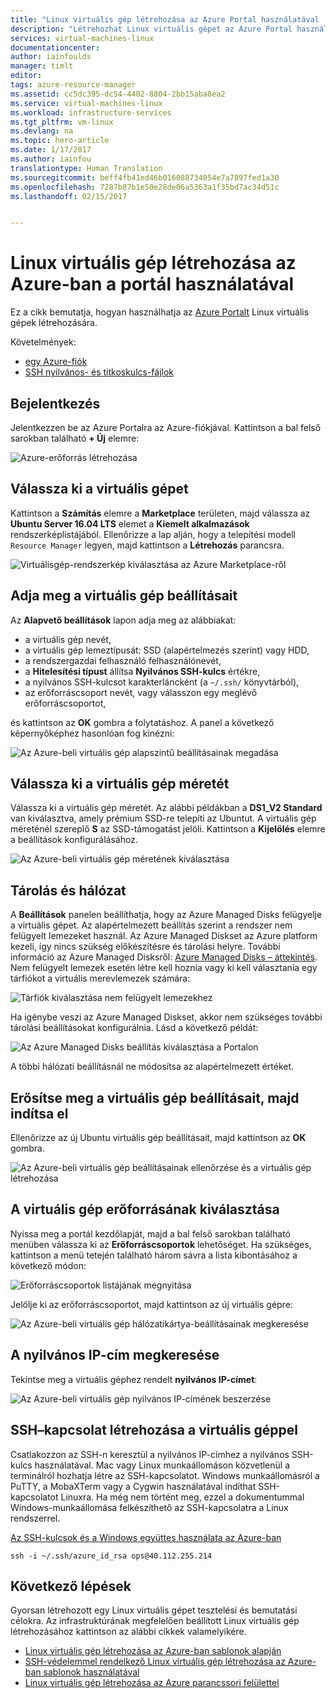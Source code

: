 ```yaml
---
title: "Linux virtuális gép létrehozása az Azure Portal használatával | Microsoft Docs"
description: "Létrehozhat Linux virtuális gépet az Azure Portal használatával."
services: virtual-machines-linux
documentationcenter: 
author: iainfoulds
manager: timlt
editor: 
tags: azure-resource-manager
ms.assetid: cc5dc395-dc54-4402-8804-2bb15aba8ea2
ms.service: virtual-machines-linux
ms.workload: infrastructure-services
ms.tgt_pltfrm: vm-linux
ms.devlang: na
ms.topic: hero-article
ms.date: 1/17/2017
ms.author: iainfou
translationtype: Human Translation
ms.sourcegitcommit: beff4fb41ed46b016088734054e7a7897fed1a30
ms.openlocfilehash: 7287b87b1e50e28de06a5363a1f35bd7ac34d51c
ms.lasthandoff: 02/15/2017


---
```

# <a name="create-a-linux-vm-on-azure-using-the-portal"></a>Linux virtuális gép létrehozása az Azure-ban a portál használatával
Ez a cikk bemutatja, hogyan használhatja az [Azure Portalt](https://portal.azure.com/) Linux virtuális gépek létrehozására.

Követelmények:

* [egy Azure-fiók](https://azure.microsoft.com/pricing/free-trial/)
* [SSH nyilvános- és titkoskulcs-fájlok](virtual-machines-linux-mac-create-ssh-keys.md?toc=%2fazure%2fvirtual-machines%2flinux%2ftoc.json)

## <a name="sign-in"></a>Bejelentkezés
Jelentkezzen be az Azure Portalra az Azure-fiókjával. Kattintson a bal felső sarokban található **+ Új** elemre:

![Azure-erőforrás létrehozása](./media/virtual-machines-linux-quick-create-portal/create_new_resource.png)

## <a name="choose-vm"></a>Válassza ki a virtuális gépet
Kattintson a **Számítás** elemre a **Marketplace** területen, majd válassza az **Ubuntu Server 16.04 LTS** elemet a **Kiemelt alkalmazások** rendszerképlistájából.  Ellenőrizze a lap alján, hogy a telepítési modell `Resource Manager` legyen, majd kattintson a **Létrehozás** parancsra.

![Virtuálisgép-rendszerkép kiválasztása az Azure Marketplace-ről](./media/virtual-machines-linux-quick-create-portal/create_new_vm.png)

## <a name="enter-vm-options"></a>Adja meg a virtuális gép beállításait
Az **Alapvető beállítások** lapon adja meg az alábbiakat:

* a virtuális gép nevét,
* a virtuális gép lemeztípusát: SSD (alapértelmezés szerint) vagy HDD,
* a rendszergazdai felhasználó felhasználónevét,
* a **Hitelesítési típust** állítsa **Nyilvános SSH-kulcs** értékre,
* a nyilvános SSH-kulcsot karakterláncként (a `~/.ssh/` könyvtárból),
* az erőforráscsoport nevét, vagy válasszon egy meglévő erőforráscsoportot,

és kattintson az **OK** gombra a folytatáshoz. A panel a következő képernyőképhez hasonlóan fog kinézni:

![Az Azure-beli virtuális gép alapszintű beállításainak megadása](./media/virtual-machines-linux-quick-create-portal/enter_basic_vm_details.png)

## <a name="choose-vm-size"></a>Válassza ki a virtuális gép méretét
Válassza ki a virtuális gép méretét. Az alábbi példákban a **DS1_V2 Standard** van kiválasztva, amely prémium SSD-re telepíti az Ubuntut. A virtuális gép méreténél szereplő **S** az SSD-támogatást jelöli. Kattintson a **Kijelölés** elemre a beállítások konfigurálásához.

![Az Azure-beli virtuális gép méretének kiválasztása](./media/virtual-machines-linux-quick-create-portal/select_vm_size.png)

## <a name="storage-and-network"></a>Tárolás és hálózat
A **Beállítások** panelen beállíthatja, hogy az Azure Managed Disks felügyelje a virtuális gépet. Az alapértelmezett beállítás szerint a rendszer nem felügyelt lemezeket használ. Az Azure Managed Diskset az Azure platform kezeli, így nincs szükség előkészítésre és tárolási helyre. További információ az Azure Managed Disksről: [Azure Managed Disks – áttekintés](../storage/storage-managed-disks-overview.md). Nem felügyelt lemezek esetén létre kell hoznia vagy ki kell választania egy tárfiókot a virtuális merevlemezek számára:

![Tárfiók kiválasztása nem felügyelt lemezekhez](./media/virtual-machines-linux-quick-create-portal/configure_non_managed_disks.png)

Ha igénybe veszi az Azure Managed Diskset, akkor nem szükséges további tárolási beállításokat konfigurálnia. Lásd a következő példát:

![Az Azure Managed Disks beállítás kiválasztása a Portalon](./media/virtual-machines-linux-quick-create-portal/select_managed_disks.png)

A többi hálózati beállításnál ne módosítsa az alapértelmezett értéket.

## <a name="confirm-vm-settings-and-launch"></a>Erősítse meg a virtuális gép beállításait, majd indítsa el
Ellenőrizze az új Ubuntu virtuális gép beállításait, majd kattintson az **OK** gombra.

![Az Azure-beli virtuális gép beállításainak ellenőrzése és a virtuális gép létrehozása](./media/virtual-machines-linux-quick-create-portal/review_final_vm_settings.png)

## <a name="select-the-vm-resource"></a>A virtuális gép erőforrásának kiválasztása
Nyissa meg a portál kezdőlapját, majd a bal felső sarokban található menüben válassza ki az **Erőforráscsoportok** lehetőséget. Ha szükséges, kattintson a menü tetején található három sávra a lista kibontásához a következő módon:

![Erőforráscsoportok listájának megnyitása](./media/virtual-machines-linux-quick-create-portal/select_resource_group.png)

Jelölje ki az erőforráscsoportot, majd kattintson az új virtuális gépre:

![Az Azure-beli virtuális gép hálózatikártya-beállításainak megkeresése](./media/virtual-machines-linux-quick-create-portal/select_vm_resource.png)

## <a name="find-the-public-ip"></a>A nyilvános IP-cím megkeresése
Tekintse meg a virtuális géphez rendelt **nyilvános IP-címet**:

![Az Azure-beli virtuális gép nyilvános IP-címének beszerzése](./media/virtual-machines-linux-quick-create-portal/view_public_ip_address.png)

## <a name="ssh-to-the-vm"></a>SSH–kapcsolat létrehozása a virtuális géppel
Csatlakozzon az SSH-n keresztül a nyilvános IP-címhez a nyilvános SSH-kulcs használatával.  Mac vagy Linux munkaállomáson közvetlenül a terminálról hozhatja létre az SSH-kapcsolatot. Windows munkaállomásról a PuTTY, a MobaXTerm vagy a Cygwin használatával indíthat SSH-kapcsolatot Linuxra.  Ha még nem történt meg, ezzel a dokumentummal Windows-munkaállomása felkészíthető az SSH-kapcsolatra a Linux rendszerrel.

[Az SSH-kulcsok és a Windows együttes használata az Azure-ban](virtual-machines-linux-ssh-from-windows.md?toc=%2fazure%2fvirtual-machines%2flinux%2ftoc.json)

```
ssh -i ~/.ssh/azure_id_rsa ops@40.112.255.214
```

## <a name="next-steps"></a>Következő lépések
Gyorsan létrehozott egy Linux virtuális gépet tesztelési és bemutatási célokra. Az infrastruktúrának megfelelően beállított Linux virtuális gép létrehozásához kattintson az alábbi cikkek valamelyikére.

* [Linux virtuális gép létrehozása az Azure-ban sablonok alapján](virtual-machines-linux-cli-deploy-templates.md?toc=%2fazure%2fvirtual-machines%2flinux%2ftoc.json)
* [SSH-védelemmel rendelkező Linux virtuális gép létrehozása az Azure-ban sablonok használatával](virtual-machines-linux-create-ssh-secured-vm-from-template.md?toc=%2fazure%2fvirtual-machines%2flinux%2ftoc.json)
* [Linux virtuális gép létrehozása az Azure parancssori felülettel](virtual-machines-linux-create-cli-complete.md?toc=%2fazure%2fvirtual-machines%2flinux%2ftoc.json)


